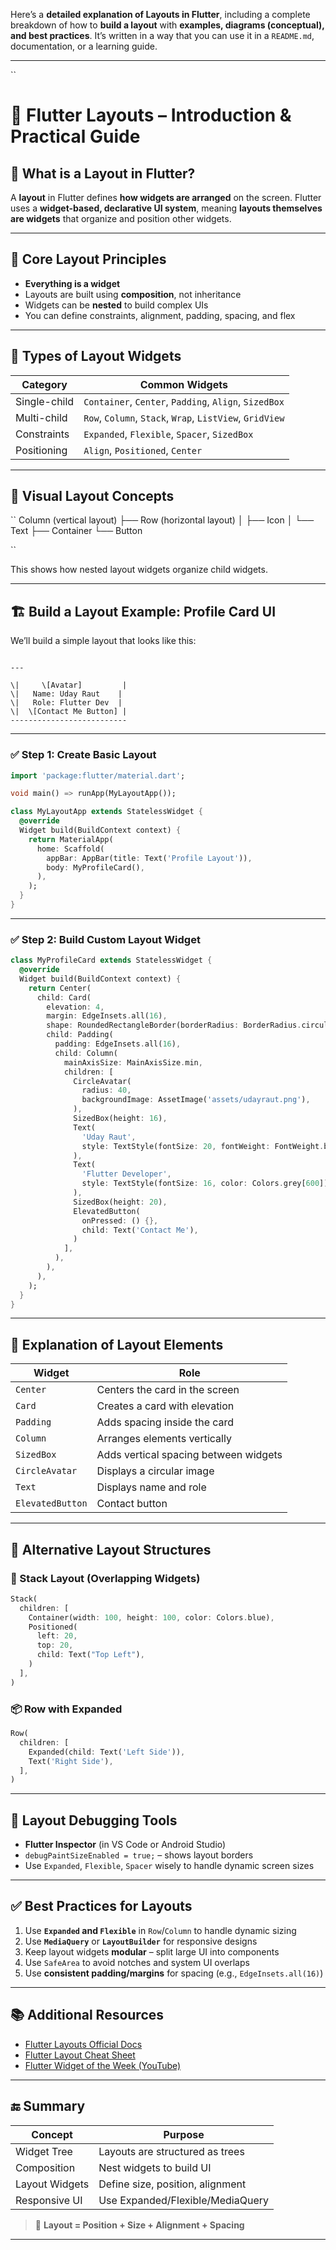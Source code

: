 Here’s a **detailed explanation of Layouts in Flutter**, including a complete breakdown of how to **build a layout** with **examples, diagrams (conceptual), and best practices**. It’s written in a way that you can use it in a `README.md`, documentation, or a learning guide.

---

``
# 🧱 Flutter Layouts – Introduction & Practical Guide

## 📘 What is a Layout in Flutter?

A **layout** in Flutter defines **how widgets are arranged** on the screen. Flutter uses a **widget-based, declarative UI system**, meaning **layouts themselves are widgets** that organize and position other widgets.

---

## 🎯 Core Layout Principles

- **Everything is a widget**
- Layouts are built using **composition**, not inheritance
- Widgets can be **nested** to build complex UIs
- You can define constraints, alignment, padding, spacing, and flex

---

## 🧱 Types of Layout Widgets

| Category      | Common Widgets                          |
|---------------|------------------------------------------|
| Single-child  | `Container`, `Center`, `Padding`, `Align`, `SizedBox` |
| Multi-child   | `Row`, `Column`, `Stack`, `Wrap`, `ListView`, `GridView` |
| Constraints   | `Expanded`, `Flexible`, `Spacer`, `SizedBox`            |
| Positioning   | `Align`, `Positioned`, `Center`                         |

---

## 📐 Visual Layout Concepts

``
Column (vertical layout)
├── Row (horizontal layout)
│   ├── Icon
│   └── Text
├── Container
└── Button

``

This shows how nested layout widgets organize child widgets.

---

## 🏗️ Build a Layout Example: Profile Card UI

We’ll build a simple layout that looks like this:

```

---

\|     \[Avatar]         |
\|   Name: Uday Raut    |
\|   Role: Flutter Dev  |
\|  \[Contact Me Button] |
--------------------------

```

---

### ✅ Step 1: Create Basic Layout

   
```dart
import 'package:flutter/material.dart';

void main() => runApp(MyLayoutApp());

class MyLayoutApp extends StatelessWidget {
  @override
  Widget build(BuildContext context) {
    return MaterialApp(
      home: Scaffold(
        appBar: AppBar(title: Text('Profile Layout')),
        body: MyProfileCard(),
      ),
    );
  }
}
```

---

### ✅ Step 2: Build Custom Layout Widget

```dart
class MyProfileCard extends StatelessWidget {
  @override
  Widget build(BuildContext context) {
    return Center(
      child: Card(
        elevation: 4,
        margin: EdgeInsets.all(16),
        shape: RoundedRectangleBorder(borderRadius: BorderRadius.circular(12)),
        child: Padding(
          padding: EdgeInsets.all(16),
          child: Column(
            mainAxisSize: MainAxisSize.min,
            children: [
              CircleAvatar(
                radius: 40,
                backgroundImage: AssetImage('assets/udayraut.png'),
              ),
              SizedBox(height: 16),
              Text(
                'Uday Raut',
                style: TextStyle(fontSize: 20, fontWeight: FontWeight.bold),
              ),
              Text(
                'Flutter Developer',
                style: TextStyle(fontSize: 16, color: Colors.grey[600]),
              ),
              SizedBox(height: 20),
              ElevatedButton(
                onPressed: () {},
                child: Text('Contact Me'),
              )
            ],
          ),
        ),
      ),
    );
  }
}
```

---

## 🧠 Explanation of Layout Elements

| Widget           | Role                                  |
| ---------------- | ------------------------------------- |
| `Center`         | Centers the card in the screen        |
| `Card`           | Creates a card with elevation         |
| `Padding`        | Adds spacing inside the card          |
| `Column`         | Arranges elements vertically          |
| `SizedBox`       | Adds vertical spacing between widgets |
| `CircleAvatar`   | Displays a circular image             |
| `Text`           | Displays name and role                |
| `ElevatedButton` | Contact button                        |

---

## 🔁 Alternative Layout Structures

### 🧭 Stack Layout (Overlapping Widgets)

```dart
Stack(
  children: [
    Container(width: 100, height: 100, color: Colors.blue),
    Positioned(
      left: 20,
      top: 20,
      child: Text("Top Left"),
    )
  ],
)
```

### 📦 Row with Expanded

```dart
Row(
  children: [
    Expanded(child: Text('Left Side')),
    Text('Right Side'),
  ],
)
```

---

## 🧰 Layout Debugging Tools

* **Flutter Inspector** (in VS Code or Android Studio)
* `debugPaintSizeEnabled = true;` – shows layout borders
* Use `Expanded`, `Flexible`, `Spacer` wisely to handle dynamic screen sizes

---

## ✅ Best Practices for Layouts

1. Use **`Expanded` and `Flexible`** in `Row`/`Column` to handle dynamic sizing
2. Use **`MediaQuery`** or **`LayoutBuilder`** for responsive designs
3. Keep layout widgets **modular** – split large UI into components
4. Use `SafeArea` to avoid notches and system UI overlaps
5. Use **consistent padding/margins** for spacing (e.g., `EdgeInsets.all(16)`)

---

## 📚 Additional Resources

* [Flutter Layouts Official Docs](https://docs.flutter.dev/ui/layout)
* [Flutter Layout Cheat Sheet](https://docs.flutter.dev/ui/layout/cheat-sheet)
* [Flutter Widget of the Week (YouTube)](https://www.youtube.com/watch?v=RJEnTRBxaM4&list=PLjxrf2q8roU1quF6ny8oFHJpOKhe6qZMO)

---

## 🔚 Summary

| Concept        | Purpose                          |
| -------------- | -------------------------------- |
| Widget Tree    | Layouts are structured as trees  |
| Composition    | Nest widgets to build UI         |
| Layout Widgets | Define size, position, alignment |
| Responsive UI  | Use Expanded/Flexible/MediaQuery |

> 🎯 **Layout = Position + Size + Alignment + Spacing**

---

 
